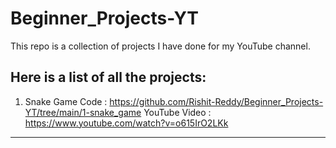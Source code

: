 # Beginner_Projects-YT
This repo is a collection of projects I have done for my YouTube channel. 

Here is a list of all the projects: 
--------------------------------------
1. Snake Game
  Code : https://github.com/Rishit-Reddy/Beginner_Projects-YT/tree/main/1-snake_game
  YouTube Video : https://www.youtube.com/watch?v=o615IrO2LKk
----------------
